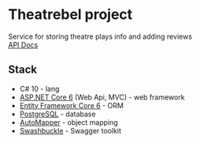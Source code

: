 # Theatrebel project

Service for storing theatre plays info and adding reviews  
[API Docs](http://45.136.245.120:3000/dotnet-docs/)

## Stack
- C# 10 - lang
- [ASP.NET Core 6](https://github.com/dotnet/aspnetcore) (Web Api, MVC) - web framework
- [Entity Framework Core 6](https://github.com/dotnet/efcore) - ORM
- [PostgreSQL](https://www.postgresql.org/) - database
- [AutoMapper](https://github.com/AutoMapper/AutoMapper) - object mapping
- [Swashbuckle](https://github.com/domaindrivendev/Swashbuckle.AspNetCore) - Swagger toolkit
